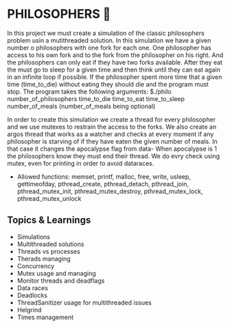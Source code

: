 # PHILOSOPHERS 🚀
In this project we must create a simulation of the classic philosophers problem usin a mutithreaded solution.
In this simulation we have a given number o philosophers with one fork for each one. One philosopher has access to his own fork and to the fork from the philosopher on his right. And the philosophers can only eat if they have two forks available.
After they eat the must go to sleep for a given time and then think until they can eat again in an infinite loop if possible. If the philosopher spent more time that a given time (time_to_die) without eating they should die and the program must stop.
The program takes the following arguments:
$./philo number_of_philosophers time_to_die time_to_eat time_to_sleep number_of_meals
(number_of_meals being optional)

In order to create this simulation we create a thread for every philosopher and we use mutexes to restrain the access to the forks. We also create an argos thread that works as a watcher and checks at every moment if any philosopher is starving of if they have eaten the given number of meals. In that case it changes the apocalypse flag from data- 
When apocalypse is 1 the philosophers know they must end their thread. We do evry check using mutex, even for printing in order to avoid dataraces.

* Allowed functions: memset, printf, malloc, free, write, usleep, gettimeofday, pthread_create, pthread_detach, pthread_join, pthread_mutex_init, pthread_mutex_destroy, pthread_mutex_lock, pthread_mutex_unlock

## Topics & Learnings
* Simulations
* Multithreaded solutions
* Threads vs processes
* Therads managing
* Concurrency
* Mutex usage and managing
* Monitor threads and deadflags
* Data races
* Deadlocks
* ThreadSanitizer usage for multithreaded issues
* Helgrind
* Times management
